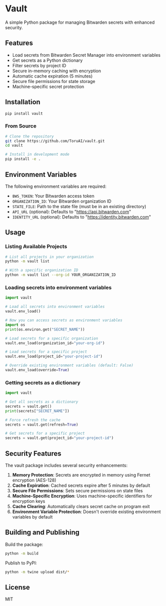 # Vault

A simple Python package for managing Bitwarden secrets with enhanced security.

## Features

- Load secrets from Bitwarden Secret Manager into environment variables
- Get secrets as a Python dictionary
- Filter secrets by project ID
- Secure in-memory caching with encryption
- Automatic cache expiration (5 minutes)
- Secure file permissions for state storage
- Machine-specific secret protection

## Installation

```bash
pip install vault
```

### From Source

```bash
# Clone the repository
git clone https://github.com/ToruAI/vault.git
cd vault

# Install in development mode
pip install -e .
```

## Environment Variables

The following environment variables are required:

- `BWS_TOKEN`: Your Bitwarden access token
- `ORGANIZATION_ID`: Your Bitwarden organization ID
- `STATE_FILE`: Path to the state file (must be in an existing directory)
- `API_URL` (optional): Defaults to "https://api.bitwarden.com"
- `IDENTITY_URL` (optional): Defaults to "https://identity.bitwarden.com"

## Usage

### Listing Available Projects

```bash
# List all projects in your organization
python -m vault list 

# With a specific organization ID
python -m vault list --org-id YOUR_ORGANIZATION_ID
```

### Loading secrets into environment variables

```python
import vault

# Load all secrets into environment variables
vault.env_load()

# Now you can access secrets as environment variables
import os
print(os.environ.get("SECRET_NAME"))

# Load secrets for a specific organization
vault.env_load(organization_id="your-org-id")

# Load secrets for a specific project
vault.env_load(project_id="your-project-id")

# Override existing environment variables (default: False)
vault.env_load(override=True)
```

### Getting secrets as a dictionary

```python
import vault

# Get all secrets as a dictionary
secrets = vault.get()
print(secrets["SECRET_NAME"])

# Force refresh the cache
secrets = vault.get(refresh=True)

# Get secrets for a specific project
secrets = vault.get(project_id="your-project-id")
```

## Security Features

The vault package includes several security enhancements:

1. **Memory Protection**: Secrets are encrypted in memory using Fernet encryption (AES-128)
2. **Cache Expiration**: Cached secrets expire after 5 minutes by default
3. **Secure File Permissions**: Sets secure permissions on state files
4. **Machine-Specific Encryption**: Uses machine-specific identifiers for encryption keys
5. **Cache Clearing**: Automatically clears secret cache on program exit
6. **Environment Variable Protection**: Doesn't override existing environment variables by default

## Building and Publishing

Build the package:

```bash
python -m build
```

Publish to PyPI:

```bash
python -m twine upload dist/*
```

## License

MIT
